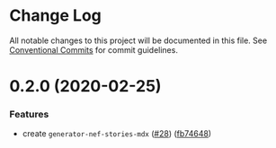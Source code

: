 # Change Log

All notable changes to this project will be documented in this file.
See [Conventional Commits](https://conventionalcommits.org) for commit guidelines.

# 0.2.0 (2020-02-25)


### Features

* create `generator-nef-stories-mdx` ([#28](https://github.com/Nasdaq/alfheim/issues/28)) ([fb74648](https://github.com/Nasdaq/alfheim/commit/fb74648))
